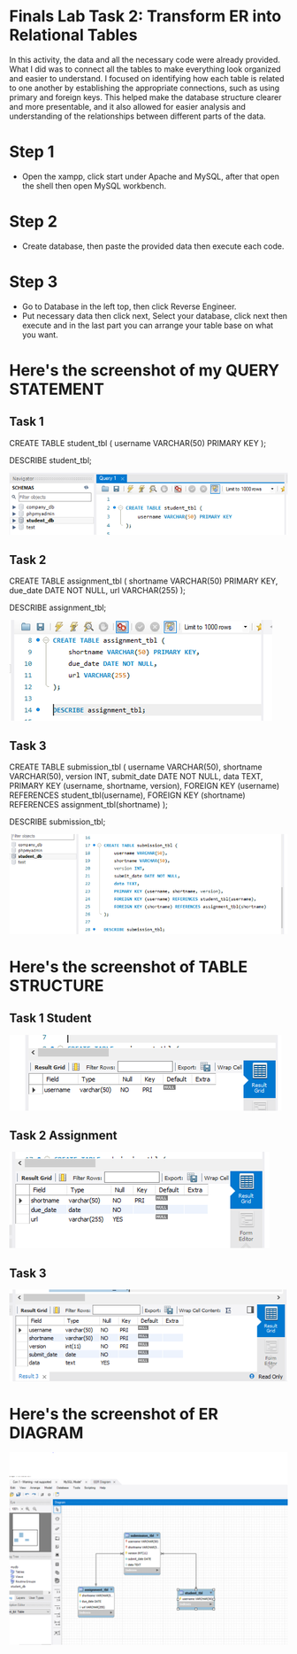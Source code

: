 # Finals Lab Task 2: Transform ER into Relational Tables
In this activity, the data and all the necessary code were already provided. What I did was to connect all the tables to make everything look organized and easier to understand. I focused on identifying how each table is related to one another by establishing the appropriate connections, such as using primary and foreign keys. This helped make the database structure clearer and more presentable, and it also allowed for easier analysis and understanding of the relationships between different parts of the data.

# Step 1
- Open the xampp, click start under Apache and MySQL, after that open the shell then open MySQL workbench.
# Step 2
- Create database, then paste the provided data then execute each code.
# Step 3
- Go to Database in the left top, then click Reverse Engineer.
- Put necessary data then click next, Select your database, click next then execute and in the last part you can arrange your table base on what you want.

# Here's the screenshot of my QUERY STATEMENT
## Task 1
CREATE TABLE student_tbl (
    username VARCHAR(50) PRIMARY KEY
);

DESCRIBE student_tbl;

![screenshot](images/student.PNG)

## Task 2
CREATE TABLE assignment_tbl (
    shortname VARCHAR(50) PRIMARY KEY,
    due_date DATE NOT NULL,
    url VARCHAR(255)
);

DESCRIBE assignment_tbl;

![screenshot](images/assignment.PNG)

## Task 3
CREATE TABLE submission_tbl (
    username VARCHAR(50),
    shortname VARCHAR(50),
    version INT,
    submit_date DATE NOT NULL,
    data TEXT,
    PRIMARY KEY (username, shortname, version),
    FOREIGN KEY (username) REFERENCES student_tbl(username),
    FOREIGN KEY (shortname) REFERENCES assignment_tbl(shortname)
);

DESCRIBE submission_tbl;

![screenshot](images/submission.PNG)

# Here's the screenshot of TABLE STRUCTURE
## Task 1 Student
![screenshot](images/studentstructure.PNG)

## Task 2 Assignment
![screenshot](images/assstructure.PNG)

## Task 3
![screenshot](images/substructure.PNG)

# Here's the screenshot of ER DIAGRAM
![screenshot](images/erdiagram.PNG)
